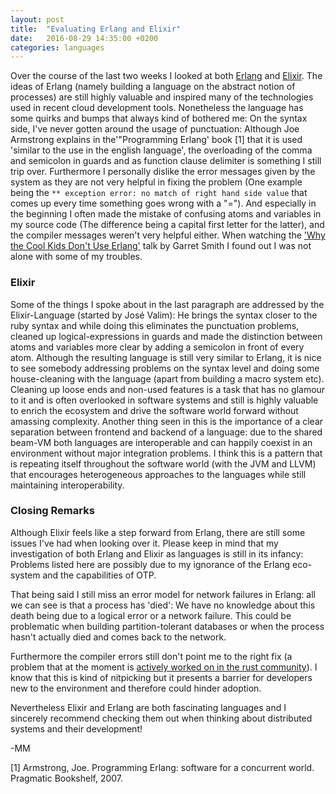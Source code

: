 ```yaml
---
layout: post
title:  "Evaluating Erlang and Elixir"
date:   2016-08-29 14:35:00 +0200
categories: languages
---
```


Over the course of the last two weeks I looked at both [Erlang](https://www.erlang.org/) and [Elixir](http://elixir-lang.org/). The ideas of Erlang (namely building a language on the abstract notion of processes) are still highly valuable and inspired many of the technologies used in recent cloud development tools. Nonetheless the language has some quirks and bumps that always kind of bothered me: On the syntax side, I've never gotten around the usage of punctuation: Although Joe Armstrong explains in the'"Programming Erlang' book [1] that it is used 'similar to the use in the english language', the overloading of the comma and semicolon in guards and as function clause delimiter is something I still trip over. Furthermore I personally dislike the error messages given by the system as they are not very helpful in fixing the problem (One example being the <code>** exception error: no match of right hand side value</code> that comes up every time something goes wrong with a "="). And especially in the beginning I often made the mistake of confusing atoms and variables in my source code (The difference being a capital first letter for the latter), and the compiler messages weren't very helpful either. When watching the ['Why the Cool Kids Don't Use Erlang'](https://www.youtube.com/watch?v=3MvKLOecT1I) talk by Garret Smith I found out I was not alone with some of my troubles.

### Elixir 

Some of the things I spoke about in the last paragraph are addressed by the Elixir-Language (started by José Valim): He brings the syntax closer to the ruby syntax and while doing this eliminates the punctuation problems, cleaned up logical-expressions in guards and made the distinction between atoms and variables more clear by adding a semicolon in front of every atom. Although the resulting language is still very similar to Erlang, it is nice to see somebody addressing problems on the syntax level and doing some house-cleaning with the language (apart from building a macro system etc). Cleaning up loose ends and non-used features is a task that has no glamour to it and is often overlooked in software systems and still is highly valuable to enrich the ecosystem and drive the software world forward without amassing complexity. Another thing seen in this is the importance of a clear separation between frontend and backend of a language: due to the shared beam-VM both languages are interoperable and can happily coexist in an environment without major integration problems. I think this is a pattern that is repeating itself throughout the software world (with the JVM and LLVM) that encourages heterogeneous approaches to the languages while still maintaining interoperability.


### Closing Remarks

Although Elixir feels like a step forward from Erlang, there are still some issues I've had when looking over it. Please keep in mind that my investigation of both Erlang and Elixir as languages is still in its infancy: Problems listed here are possibly due to my ignorance of the Erlang eco-system and the capabilities of OTP.

That being said I still miss an error model for network failures in Erlang: all we can see is that a process has 'died': We have no knowledge about this death being due to a logical error or a network failure. This could be problematic when building partition-tolerant databases or when the process hasn't actually died and comes back to the network.

Furthermore the compiler errors still don't point me to the right fix (a problem that at the moment is [actively worked on in the rust community](https://blog.rust-lang.org/2016/08/10/Shape-of-errors-to-come.html)). I know that this is kind of nitpicking but it presents a barrier for developers new to the environment and therefore could hinder adoption.

Nevertheless Elixir and Erlang are both fascinating languages and I sincerely recommend checking them out when thinking about distributed systems and their development!

-MM

[1] Armstrong, Joe. Programming Erlang: software for a concurrent world. Pragmatic Bookshelf, 2007.
